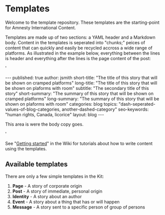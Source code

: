 Templates
===========

Welcome to the template repository. These templates are the starting-point for Amnesty International Content. 

Templates are made up of two sections: a YAML header and a Markdown body. Content in the templates is seperated into "chunks;" peices of content that can quickly and easily be recycled accross a wide range of platforms. As illustrated in the example below, everything between the lines is header and everything after the lines is the page content of the post:

'

<span>---</span>
published: true
author: jsmith
short-title: "The title of this story that will be shown on cramped platforms"
long-title: "The title of this story that will be shown on plaforms with room"
subtitle: "The secondary title of this story"
short-summary: "The summary of this story that will be shown on cramped platforms"
long-summary: "The summary of this story that will be shown on plaforms with room"
categories: blog
topics: "dash-seperated-values-of-blog-categories, another-dashed-category"
seo-keywords: "human rights, Canada, licorice"
layout: blog
<span>---</span>

This area is were the body copy goes.

'

See "[Getting started](https://github.com/AmnestyInternational/ContentKit/wiki#getting-started)" in the Wiki for tutorials about how to write content using the templates.

## Available templates

There are only a few simple templates in the Kit:

1. **Page** - A story of corporate origin
1. **Post** - A story of immediate, personal origin 
1. **Identity** - A story about an author
1. **Event** - A story about a thing that has or will happen
1. **Message** - A story sent to a specific person of group of persons

